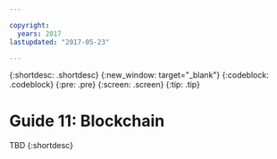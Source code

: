 ```yaml
---

copyright:
  years: 2017
lastupdated: "2017-05-23"

---
```


{:shortdesc: .shortdesc}
{:new_window: target="\_blank"}
{:codeblock: .codeblock}
{:pre: .pre}
{:screen: .screen}
{:tip: .tip}

# Guide 11: Blockchain
TBD
{:shortdesc}
